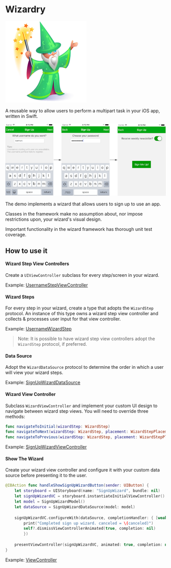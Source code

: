 # Wizardry
![wizard](Images/wizard.png)

A reusable way to allow users to perform a multipart task in your iOS app, written in Swift.

![sign up wizard demo](Images/signup_wizard.png)

The demo implements a wizard that allows users to sign up to use an app.

Classes in the framework make no assumption about, nor impose restrictions upon, your wizard's visual design.

Important functionality in the wizard framework has thorough unit test coverage.

## How to use it

#### Wizard Step View Controllers
Create a `UIViewController` subclass for every step/screen in your wizard. 

Example: [UsernameStepViewController](/Demo/WizardryDemo/SignUpWizard/UsernameStepViewController.swift)

#### Wizard Steps
For every step in your wizard, create a type that adopts the `WizardStep` protocol. An instance of this type owns a wizard step view controller and collects & processes user input for that view controller. 

Example: [UsernameWizardStep](/Demo/WizardryDemo/SignUpWizard/UsernameWizardStep.swift)

> Note: It is possible to have wizard step view controllers adopt the `WizardStep` protocol, if preferred.

#### Data Source
Adopt the `WizardDataSource` protocol to determine the order in which a user will view your wizard steps. 

Example: [SignUpWizardDataSource](/Demo/WizardryDemo/SignUpWizard/SignUpWizardDataSource.swift)

#### Wizard View Controller
Subclass `WizardViewController` and implement your custom UI design to navigate between wizard step views. You will need to override three methods:
```swift
func navigateToInitial(wizardStep: WizardStep)    
func navigateToNext(wizardStep: WizardStep, placement: WizardStepPlacement)
func navigateToPrevious(wizardStep: WizardStep, placement: WizardStepPlacement)
```
Example: [SignUpWizardViewController](/Demo/WizardryDemo/SignUpWizard/SignUpWizardViewController.swift)

#### Show The Wizard
Create your wizard view controller and configure it with your custom data source before presenting it to the user.
```swift
@IBAction func handleShowSignUpWizardButton(sender: UIButton) {
    let storyboard = UIStoryboard(name: "SignUpWizard", bundle: nil)
    let signUpWizardVC = storyboard.instantiateInitialViewController() as! SignUpWizardViewController
    let model = SignUpWizardModel()
    let dataSource = SignUpWizardDataSource(model: model)
    
    signUpWizardVC.configureWith(dataSource, completionHandler: { [weak self] (canceled: Bool) in
        print("Completed sign up wizard. canceled = \(canceled)")
        self?.dismissViewControllerAnimated(true, completion: nil)
        })

    presentViewController(signUpWizardVC, animated: true, completion: nil)
}
```
Example: [ViewController](/Demo/WizardryDemo/ViewController.swift)

